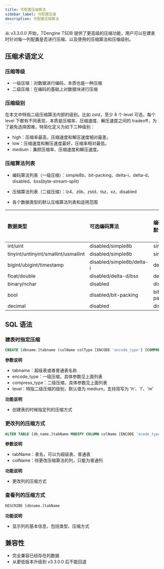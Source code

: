 ```yaml
---
title: 可配置压缩算法
sidebar_label: 可配置压缩
description: 可配置压缩算法
---
```


从 v3.3.0.0 开始，TDengine TSDB 提供了更高级的压缩功能，用户可以在建表时针对每一列配置是否进行压缩、以及使用的压缩算法和压缩级别。

## 压缩术语定义

### 压缩等级

- 一级压缩：对数据进行编码，本质也是一种压缩
- 二级压缩：在编码的基础上对数据块进行压缩

### 压缩级别

在本文中特指二级压缩算法内部的级别，比如 zstd，至少 8 个 level 可选，每个 level 下都有不同表现，本质是压缩率、压缩速度、解压速度之间的 tradeoff，为了避免选择困难，特简化定义为如下三种级别：

- high：压缩率最高，压缩速度和解压速度相对最差。
- low：压缩速度和解压速度最好，压缩率相对最低。
- medium：兼顾压缩率、压缩速度和解压速度。

### 压缩算法列表

- 编码算法列表（一级压缩）：simple8b、bit-packing、delta-i、delta-d、disabled、bss(byte-stream-split) 

- 压缩算法列表（二级压缩）：lz4、zlib、zstd、tsz、xz、disabled

- 各个数据类型的默认压缩算法列表和适用范围

| 数据类型                             | 可选编码算法              | 编码算法默认值 | 可选压缩算法         | 压缩算法默认值 | 压缩等级默认值 |
| :----------------------------------- | :------------------------ | :------------- | :------------------- | :------------- | :------------- |
| int/uint                             | disabled/simple8b         | simple8b       | lz4/zlib/zstd/xz     | lz4            | medium         |
| tinyint/untinyint/smallint/usmallint | disabled/simple8b         | simple8b       | lz4/zlib/zstd/xz     | zlib           | medium         |
| bigint/ubigint/timestamp             | disabled/simple8b/delta-i | delta-i        | lz4/zlib/zstd/xz     | lz4            | medium         |
| float/double                         | disabled/delta-d/bss      | delta-d        | lz4/zlib/zstd/xz/tsz | lz4            | medium         |
| binary/nchar                         | disabled                  | disabled       | lz4/zlib/zstd/xz     | zstd           | medium         |
| bool                                 | disabled/bit-packing      | bit-packing    | lz4/zlib/zstd/xz     | zstd           | medium         |
| decimal                              | disabled                  | disabled       | lz4/zlib/zstd/xz     | zstd           | medium         |

## SQL 语法

### 建表时指定压缩

```sql
CREATE [dbname.]tabname (colName colType [ENCODE 'encode_type'] [COMPRESS 'compress_type' [LEVEL 'level'], [, other create_definition]...])
```

**参数说明**

- tabname：超级表或者普通表名称
- encode_type：一级压缩，具体参数见上面列表
- compress_type：二级压缩，具体参数见上面列表
- level：特指二级压缩的级别，默认值为 medium，支持简写为 'h'、'l'、'm'

**功能说明**

- 创建表的时候指定列的压缩方式

### 更改列的压缩方式

```sql
ALTER TABLE [db_name.]tabName MODIFY COLUMN colName [ENCODE 'ecode_type'] [COMPRESS 'compress_type'] [LEVEL "high"]

```

**参数说明**

- tabName：表名，可以为超级表、普通表
- colName：待更改压缩算法的列，只能为普通列

**功能说明**

- 更改列的压缩方式

### 查看列的压缩方式

```sql
DESCRIBE [dbname.]tabName
```

**功能说明**

- 显示列的基本信息，包括类型、压缩方式

## 兼容性

- 完全兼容已经存在的数据
- 从更低版本升级到 v3.3.0.0 后不能回退
